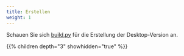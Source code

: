 ```yaml
---
title: Erstellen
weight: 1
---
```


Schauen Sie sich [build.py](https://github.com/rustdesk/rustdesk/blob/master/build.py) für die Erstellung der Desktop-Version an.

{{% children depth="3" showhidden="true" %}}
